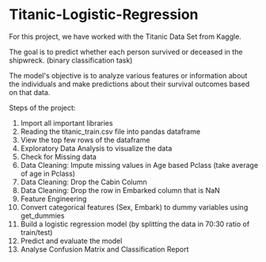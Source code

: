 # Titanic-Logistic-Regression
For this project, we have worked with the Titanic Data Set from Kaggle.

The goal is to predict whether each person survived or deceased in the shipwreck. (binary classification task)

The model's objective is to analyze various features or information about the individuals and make predictions about their survival outcomes based on that data.

Steps of the project:
1. Import all important libraries
2. Reading the titanic_train.csv file into pandas dataframe
3. View the top few rows of the dataframe
4. Exploratory Data Analysis to visualize the data
5. Check for Missing data
6. Data Cleaning: Impute missing values in Age based Pclass (take average of age in Pclass)
7. Data Cleaning: Drop the Cabin Column
8. Data Cleaning: Drop the row in Embarked column that is NaN
9. Feature Engineering
10. Convert categorical features (Sex, Embark) to dummy variables using get_dummies
11. Build a logistic regression model (by splitting the data in 70:30 ratio of train/test)
12. Predict and evaluate the model
13. Analyse Confusion Matrix and Classification Report

